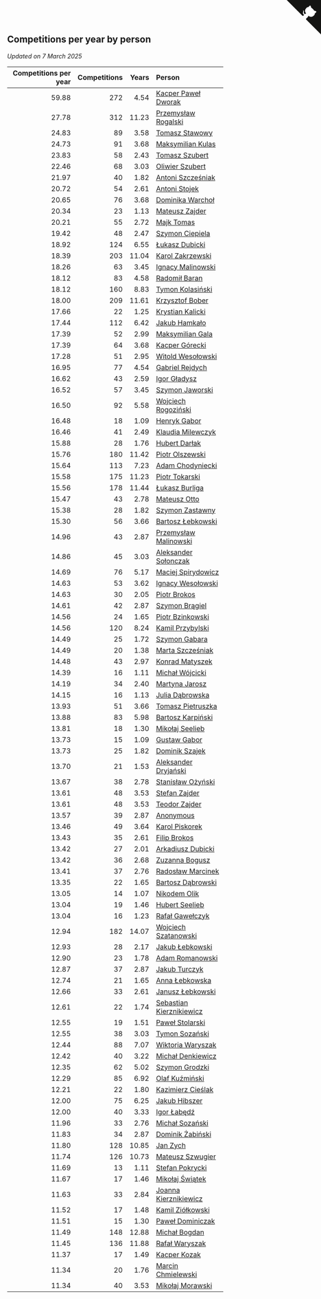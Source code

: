 ## Competitions per year by person

*Updated on  7 March 2025*

| Competitions per year | Competitions | Years | Person |
| ---: | ---: | ---: | :--- |
| 59.88 | 272 | 4.54 | [Kacper Paweł Dworak](https://www.worldcubeassociation.org/persons/2020DWOR01) |
| 27.78 | 312 | 11.23 | [Przemysław Rogalski](https://www.worldcubeassociation.org/persons/2013ROGA02) |
| 24.83 | 89 | 3.58 | [Tomasz Stawowy](https://www.worldcubeassociation.org/persons/2021STAW01) |
| 24.73 | 91 | 3.68 | [Maksymilian Kulas](https://www.worldcubeassociation.org/persons/2021KULA02) |
| 23.83 | 58 | 2.43 | [Tomasz Szubert](https://www.worldcubeassociation.org/persons/2022SZUB02) |
| 22.46 | 68 | 3.03 | [Oliwier Szubert](https://www.worldcubeassociation.org/persons/2022SZUB01) |
| 21.97 | 40 | 1.82 | [Antoni Szcześniak](https://www.worldcubeassociation.org/persons/2023SZCZ04) |
| 20.72 | 54 | 2.61 | [Antoni Stojek](https://www.worldcubeassociation.org/persons/2022STOJ03) |
| 20.65 | 76 | 3.68 | [Dominika Warchoł](https://www.worldcubeassociation.org/persons/2021WARC01) |
| 20.34 | 23 | 1.13 | [Mateusz Zajder](https://www.worldcubeassociation.org/persons/2024ZAJD01) |
| 20.21 | 55 | 2.72 | [Majk Tomas](https://www.worldcubeassociation.org/persons/2022TOMA05) |
| 19.42 | 48 | 2.47 | [Szymon Ciepiela](https://www.worldcubeassociation.org/persons/2022CIEP01) |
| 18.92 | 124 | 6.55 | [Łukasz Dubicki](https://www.worldcubeassociation.org/persons/2018DUBI01) |
| 18.39 | 203 | 11.04 | [Karol Zakrzewski](https://www.worldcubeassociation.org/persons/2014ZAKR01) |
| 18.26 | 63 | 3.45 | [Ignacy Malinowski](https://www.worldcubeassociation.org/persons/2021MALI02) |
| 18.12 | 83 | 4.58 | [Radomił Baran](https://www.worldcubeassociation.org/persons/2020BARA02) |
| 18.12 | 160 | 8.83 | [Tymon Kolasiński](https://www.worldcubeassociation.org/persons/2016KOLA02) |
| 18.00 | 209 | 11.61 | [Krzysztof Bober](https://www.worldcubeassociation.org/persons/2013BOBE01) |
| 17.66 | 22 | 1.25 | [Krystian Kalicki](https://www.worldcubeassociation.org/persons/2023KALI10) |
| 17.44 | 112 | 6.42 | [Jakub Hamkało](https://www.worldcubeassociation.org/persons/2018HAMK01) |
| 17.39 | 52 | 2.99 | [Maksymilian Gala](https://www.worldcubeassociation.org/persons/2022GALA01) |
| 17.39 | 64 | 3.68 | [Kacper Górecki](https://www.worldcubeassociation.org/persons/2021GORE01) |
| 17.28 | 51 | 2.95 | [Witold Wesołowski](https://www.worldcubeassociation.org/persons/2022WESO01) |
| 16.95 | 77 | 4.54 | [Gabriel Rejdych](https://www.worldcubeassociation.org/persons/2020REJD01) |
| 16.62 | 43 | 2.59 | [Igor Gładysz](https://www.worldcubeassociation.org/persons/2022GLAD01) |
| 16.52 | 57 | 3.45 | [Szymon Jaworski](https://www.worldcubeassociation.org/persons/2021JAWO01) |
| 16.50 | 92 | 5.58 | [Wojciech Rogoziński](https://www.worldcubeassociation.org/persons/2019ROGO04) |
| 16.48 | 18 | 1.09 | [Henryk Gabor](https://www.worldcubeassociation.org/persons/2024GABO02) |
| 16.46 | 41 | 2.49 | [Klaudia Milewczyk](https://www.worldcubeassociation.org/persons/2022MILE05) |
| 15.88 | 28 | 1.76 | [Hubert Darłak](https://www.worldcubeassociation.org/persons/2023DARL03) |
| 15.76 | 180 | 11.42 | [Piotr Olszewski](https://www.worldcubeassociation.org/persons/2013OLSZ02) |
| 15.64 | 113 | 7.23 | [Adam Chodyniecki](https://www.worldcubeassociation.org/persons/2017CHOD02) |
| 15.58 | 175 | 11.23 | [Piotr Tokarski](https://www.worldcubeassociation.org/persons/2013TOKA01) |
| 15.56 | 178 | 11.44 | [Łukasz Burliga](https://www.worldcubeassociation.org/persons/2013BURL01) |
| 15.47 | 43 | 2.78 | [Mateusz Otto](https://www.worldcubeassociation.org/persons/2022OTTO01) |
| 15.38 | 28 | 1.82 | [Szymon Zastawny](https://www.worldcubeassociation.org/persons/2023ZAST01) |
| 15.30 | 56 | 3.66 | [Bartosz Łebkowski](https://www.worldcubeassociation.org/persons/2021LEBK01) |
| 14.96 | 43 | 2.87 | [Przemysław Malinowski](https://www.worldcubeassociation.org/persons/2022MALI01) |
| 14.86 | 45 | 3.03 | [Aleksander Sołonczak](https://www.worldcubeassociation.org/persons/2022SOLO01) |
| 14.69 | 76 | 5.17 | [Maciej Spirydowicz](https://www.worldcubeassociation.org/persons/2020SPIR01) |
| 14.63 | 53 | 3.62 | [Ignacy Wesołowski](https://www.worldcubeassociation.org/persons/2021WESO01) |
| 14.63 | 30 | 2.05 | [Piotr Brokos](https://www.worldcubeassociation.org/persons/2023BROK01) |
| 14.61 | 42 | 2.87 | [Szymon Brągiel](https://www.worldcubeassociation.org/persons/2022BRAG03) |
| 14.56 | 24 | 1.65 | [Piotr Bzinkowski](https://www.worldcubeassociation.org/persons/2023BZIN01) |
| 14.56 | 120 | 8.24 | [Kamil Przybylski](https://www.worldcubeassociation.org/persons/2016PRZY01) |
| 14.49 | 25 | 1.72 | [Szymon Gabara](https://www.worldcubeassociation.org/persons/2023GABA01) |
| 14.49 | 20 | 1.38 | [Marta Szcześniak](https://www.worldcubeassociation.org/persons/2023SZCZ07) |
| 14.48 | 43 | 2.97 | [Konrad Matyszek](https://www.worldcubeassociation.org/persons/2022MATY02) |
| 14.39 | 16 | 1.11 | [Michał Wójcicki](https://www.worldcubeassociation.org/persons/2024WOJC01) |
| 14.19 | 34 | 2.40 | [Martyna Jarosz](https://www.worldcubeassociation.org/persons/2022JARO01) |
| 14.15 | 16 | 1.13 | [Julia Dąbrowska](https://www.worldcubeassociation.org/persons/2024DABR01) |
| 13.93 | 51 | 3.66 | [Tomasz Pietruszka](https://www.worldcubeassociation.org/persons/2021PIET01) |
| 13.88 | 83 | 5.98 | [Bartosz Karpiński](https://www.worldcubeassociation.org/persons/2019KARP03) |
| 13.81 | 18 | 1.30 | [Mikołaj Seelieb](https://www.worldcubeassociation.org/persons/2023SEEL04) |
| 13.73 | 15 | 1.09 | [Gustaw Gabor](https://www.worldcubeassociation.org/persons/2024GABO01) |
| 13.73 | 25 | 1.82 | [Dominik Szajek](https://www.worldcubeassociation.org/persons/2023SZAJ01) |
| 13.70 | 21 | 1.53 | [Aleksander Dryjański](https://www.worldcubeassociation.org/persons/2023DRYJ01) |
| 13.67 | 38 | 2.78 | [Stanisław Ożyński](https://www.worldcubeassociation.org/persons/2022OZYN01) |
| 13.61 | 48 | 3.53 | [Stefan Zajder](https://www.worldcubeassociation.org/persons/2021ZAJD02) |
| 13.61 | 48 | 3.53 | [Teodor Zajder](https://www.worldcubeassociation.org/persons/2021ZAJD03) |
| 13.57 | 39 | 2.87 | [Anonymous](https://www.worldcubeassociation.org/persons/2022ANON03) |
| 13.46 | 49 | 3.64 | [Karol Piskorek](https://www.worldcubeassociation.org/persons/2021PISK01) |
| 13.43 | 35 | 2.61 | [Filip Brokos](https://www.worldcubeassociation.org/persons/2022BROK03) |
| 13.42 | 27 | 2.01 | [Arkadiusz Dubicki](https://www.worldcubeassociation.org/persons/2023DUBI01) |
| 13.42 | 36 | 2.68 | [Zuzanna Bogusz](https://www.worldcubeassociation.org/persons/2022BOGU01) |
| 13.41 | 37 | 2.76 | [Radosław Marcinek](https://www.worldcubeassociation.org/persons/2022MARC05) |
| 13.35 | 22 | 1.65 | [Bartosz Dąbrowski](https://www.worldcubeassociation.org/persons/2023DABR07) |
| 13.05 | 14 | 1.07 | [Nikodem Olik](https://www.worldcubeassociation.org/persons/2024OLIK01) |
| 13.04 | 19 | 1.46 | [Hubert Seelieb](https://www.worldcubeassociation.org/persons/2023SEEL02) |
| 13.04 | 16 | 1.23 | [Rafał Gawełczyk](https://www.worldcubeassociation.org/persons/2023GAWE01) |
| 12.94 | 182 | 14.07 | [Wojciech Szatanowski](https://www.worldcubeassociation.org/persons/2011SZAT01) |
| 12.93 | 28 | 2.17 | [Jakub Łebkowski](https://www.worldcubeassociation.org/persons/2023LEBK01) |
| 12.90 | 23 | 1.78 | [Adam Romanowski](https://www.worldcubeassociation.org/persons/2023ROMA10) |
| 12.87 | 37 | 2.87 | [Jakub Turczyk](https://www.worldcubeassociation.org/persons/2022TURC02) |
| 12.74 | 21 | 1.65 | [Anna Łebkowska](https://www.worldcubeassociation.org/persons/2023LEBK04) |
| 12.66 | 33 | 2.61 | [Janusz Łebkowski](https://www.worldcubeassociation.org/persons/2022LEBK01) |
| 12.61 | 22 | 1.74 | [Sebastian Kierznikiewicz](https://www.worldcubeassociation.org/persons/2023KIER02) |
| 12.55 | 19 | 1.51 | [Paweł Stolarski](https://www.worldcubeassociation.org/persons/2023STOL04) |
| 12.55 | 38 | 3.03 | [Tymon Sozański](https://www.worldcubeassociation.org/persons/2022SOZA01) |
| 12.44 | 88 | 7.07 | [Wiktoria Waryszak](https://www.worldcubeassociation.org/persons/2018WARY01) |
| 12.42 | 40 | 3.22 | [Michał Denkiewicz](https://www.worldcubeassociation.org/persons/2021DENK01) |
| 12.35 | 62 | 5.02 | [Szymon Grodzki](https://www.worldcubeassociation.org/persons/2020GROD01) |
| 12.29 | 85 | 6.92 | [Olaf Kuźmiński](https://www.worldcubeassociation.org/persons/2018KUZM02) |
| 12.21 | 22 | 1.80 | [Kazimierz Cieślak](https://www.worldcubeassociation.org/persons/2023CIES01) |
| 12.00 | 75 | 6.25 | [Jakub Hibszer](https://www.worldcubeassociation.org/persons/2018HIBS01) |
| 12.00 | 40 | 3.33 | [Igor Łabędź](https://www.worldcubeassociation.org/persons/2021LABE01) |
| 11.96 | 33 | 2.76 | [Michał Sozański](https://www.worldcubeassociation.org/persons/2022SOZA02) |
| 11.83 | 34 | 2.87 | [Dominik Żabiński](https://www.worldcubeassociation.org/persons/2022ZABI01) |
| 11.80 | 128 | 10.85 | [Jan Zych](https://www.worldcubeassociation.org/persons/2014ZYCH01) |
| 11.74 | 126 | 10.73 | [Mateusz Szwugier](https://www.worldcubeassociation.org/persons/2014SZWU01) |
| 11.69 | 13 | 1.11 | [Stefan Pokrycki](https://www.worldcubeassociation.org/persons/2024POKR01) |
| 11.67 | 17 | 1.46 | [Mikołaj Świątek](https://www.worldcubeassociation.org/persons/2023SWIA01) |
| 11.63 | 33 | 2.84 | [Joanna Kierznikiewicz](https://www.worldcubeassociation.org/persons/2022KIER01) |
| 11.52 | 17 | 1.48 | [Kamil Ziółkowski](https://www.worldcubeassociation.org/persons/2023ZIOL01) |
| 11.51 | 15 | 1.30 | [Paweł Dominiczak](https://www.worldcubeassociation.org/persons/2023DOMI21) |
| 11.49 | 148 | 12.88 | [Michał Bogdan](https://www.worldcubeassociation.org/persons/2012BOGD01) |
| 11.45 | 136 | 11.88 | [Rafał Waryszak](https://www.worldcubeassociation.org/persons/2013WARY01) |
| 11.37 | 17 | 1.49 | [Kacper Kozak](https://www.worldcubeassociation.org/persons/2023KOZA05) |
| 11.34 | 20 | 1.76 | [Marcin Chmielewski](https://www.worldcubeassociation.org/persons/2023CHMI01) |
| 11.34 | 40 | 3.53 | [Mikołaj Morawski](https://www.worldcubeassociation.org/persons/2021MORA01) |


<a href="https://github.com/maxidragon/wca_statistics_pl" class="github-corner" aria-label="View source on Github"><svg width="80" height="80" viewBox="0 0 250 250" style="fill:#151513; color:#fff; position: absolute; top: 0; border: 0; right: 0;" aria-hidden="true"><path d="M0,0 L115,115 L130,115 L142,142 L250,250 L250,0 Z"></path><path d="M128.3,109.0 C113.8,99.7 119.0,89.6 119.0,89.6 C122.0,82.7 120.5,78.6 120.5,78.6 C119.2,72.0 123.4,76.3 123.4,76.3 C127.3,80.9 125.5,87.3 125.5,87.3 C122.9,97.6 130.6,101.9 134.4,103.2" fill="currentColor" style="transform-origin: 130px 106px;" class="octo-arm"></path><path d="M115.0,115.0 C114.9,115.1 118.7,116.5 119.8,115.4 L133.7,101.6 C136.9,99.2 139.9,98.4 142.2,98.6 C133.8,88.0 127.5,74.4 143.8,58.0 C148.5,53.4 154.0,51.2 159.7,51.0 C160.3,49.4 163.2,43.6 171.4,40.1 C171.4,40.1 176.1,42.5 178.8,56.2 C183.1,58.6 187.2,61.8 190.9,65.4 C194.5,69.0 197.7,73.2 200.1,77.6 C213.8,80.2 216.3,84.9 216.3,84.9 C212.7,93.1 206.9,96.0 205.4,96.6 C205.1,102.4 203.0,107.8 198.3,112.5 C181.9,128.9 168.3,122.5 157.7,114.1 C157.9,116.9 156.7,120.9 152.7,124.9 L141.0,136.5 C139.8,137.7 141.6,141.9 141.8,141.8 Z" fill="currentColor" class="octo-body"></path></svg></a><style>.github-corner:hover .octo-arm{animation:octocat-wave 560ms ease-in-out}@keyframes octocat-wave{0%,100%{transform:rotate(0)}20%,60%{transform:rotate(-25deg)}40%,80%{transform:rotate(10deg)}}@media (max-width:500px){.github-corner:hover .octo-arm{animation:none}.github-corner .octo-arm{animation:octocat-wave 560ms ease-in-out}}</style>
